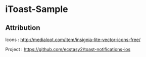 # iToast-Sample
## Attribution
Icons : http://medialoot.com/item/insignia-lite-vector-icons-free/

Project : https://github.com/ecstasy2/toast-notifications-ios
